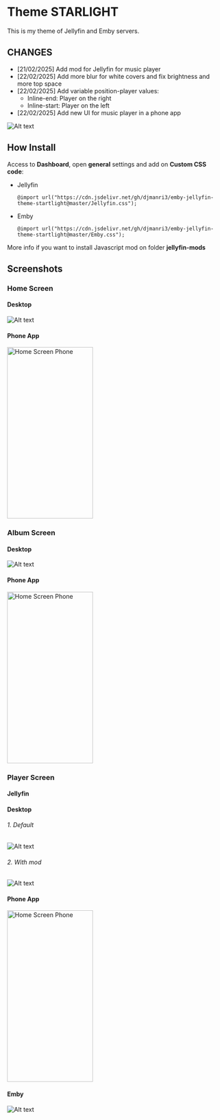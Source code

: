 # Theme **STARLIGHT**
This is my theme of Jellyfin and Emby servers.

## CHANGES
- [21/02/2025] Add mod for Jellyfin for music player
- [22/02/2025] Add more blur for white covers and fix brightness and more top space
- [22/02/2025] Add variable position-player values:
  - Inline-end: Player on the right
  - Inline-start: Player on the left
 - [22/02/2025] Add new UI for music player in a phone app

![Alt text](images/Screenshot_of_mod.png "Home Screen")

## How Install
Access to **Dashboard**, open **general** settings and add on **Custom CSS code**:
- Jellyfin
  ```
  @import url("https://cdn.jsdelivr.net/gh/djmanri3/emby-jellyfin-theme-startlight@master/Jellyfin.css");
  ```
- Emby
  ```
  @import url("https://cdn.jsdelivr.net/gh/djmanri3/emby-jellyfin-theme-startlight@master/Emby.css");
  ```

More info if you want to install Javascript mod on folder **jellyfin-mods**

## Screenshots

### Home Screen
#### Desktop
![Alt text](images/1.png "Home Screen Desktop")
#### Phone App
<img src="images/1_phone.jpg" alt="Home Screen Phone" width="200" height="400">

### Album Screen
#### Desktop
![Alt text](images/2.png "Album Screen")
#### Phone App
<img src="images/2_phone.jpg" alt="Home Screen Phone" width="200" height="400">

### Player Screen
#### Jellyfin
#### Desktop
###### 1. Default
![Alt text](images/3.png "Player Screen Jellyfin Default")

###### 2. With mod
![Alt text](images/Screenshot_of_mod.png "Player Screen Jellyfin Mod")
#### Phone App
<img src="images/3_phone.jpg" alt="Home Screen Phone" width="200" height="400">

#### Emby
![Alt text](images/4.png "Player Screen Jellyfin")
